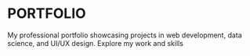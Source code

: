 # PORTFOLIO
My professional portfolio showcasing projects in web development, data science, and UI/UX design. Explore my work and skills
